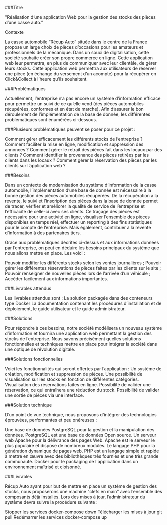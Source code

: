 ###Titre

"Réalisation d’une application Web pour la gestion des stocks des pièces d’une casse auto.”

Contexte

La casse automobile “Récup Auto” située dans le centre de la France propose un large choix de pièces d’occasions pour les amateurs et professionnels de la mécanique. Dans un souci de digitalisation, cette société souhaite créer son propre commerce en ligne. Cette application web leur permettra, en plus de communiquer avec leur clientèle, de gérer leurs stocks. Cette application web permettra aux utilisateurs de réserver une pièce (en échange du versement d’un acompte) pour la récupérer en Click&Collect à l’heure qu’ils souhaitent. 


###Problématiques

Actuellement, l’entreprise n’a pas encore un système d’information efficace pour permettre un suivi de ce qu’elle vend (des pièces automobiles récupérées, conformes et en état de marche). Afin d’assurer le bon déroulement de l’implémentation de la base de donnée, les différentes problématiques sont énumérées ci-dessous. 

###Plusieurs problématiques peuvent se poser pour ce projet : 

Comment gérer efficacement les différents stocks de l’entreprise ?
Comment faciliter la mise en ligne, modification et suppression des annonces ?
Comment gérer le retrait des pièces fait dans les locaux par des clients ?
Comment identifier la provenance des pièces retirées par les clients dans les locaux ? 
Comment gérer la réservation des pièces par les clients sur l’application web ?

###Besoins

Dans un contexte de modernisation du système d’information de la casse automobile, l’implémentation d’une base de donnée est nécessaire à la bonne gestion des pièces automobiles récupérées. De la récupération à la revente, le suivi et l’inscription des pièces dans la base de donnée permet de tracer, vérifier et améliorer la qualité de service de l’entreprise et l’efficacité de celle-ci avec ses clients. Ce traçage des pièces est nécessaire pour une activité en ligne, visualiser l’ensemble des pièces disponibles en temps réel, effectuer un reporting à des fins statistiques pour le compte de l’entreprise. Mais également, contribuer à la revente d’information à des partenaires tiers. 

Grâce aux problématiques décrites ci-dessus et aux informations données par l’entreprise, on peut en déduire les besoins principaux du système que nous allons mettre en place. Les voici :

Pouvoir modifier les différents stocks selon les ventes journalières ;
Pouvoir gérer les différentes réservations de pièces faites par les clients sur le site ;
Pouvoir renseigner de nouvelles pièces lors de l’arrivée d’un véhicule ;
Accéder facilement aux informations importantes.

###Livrables attendus

Les livrables attendus sont : 
La solution packagée dans des conteneurs type Docker
La documentation contenant les procédures d’installation et de déploiement, le guide utilisateur et le guide administrateur.


###Solutions

Pour répondre à ces besoins, notre société modélisera un nouveau système d’information et fournira une application web permettant la gestion des stocks de l’entreprise. Nous savons précisément quelles solutions fonctionnelles et techniques mettre en place pour intégrer la société dans une optique de révolution digitale.

###Solutions fonctionnelles

Voici les fonctionnalités qui seront offertes par l’application :
Un système de création, modification et suppression de pièces.
Une possibilité de visualisation sur les stocks en fonction de différentes catégories.
Visualisation des réservations faites en ligne.
Possibilité de valider une réservation, ce qui entraînera une réduction du stock.
Possibilité de valider une sortie de pièces via une interface.

###Solution technique

D’un point de vue technique, nous proposons d'intégrer des technologies éprouvées, performantes et peu onéreuses :

Une base de données PostgreSQL pour la gestion et la manipulation des données. PostgreSQL est une base de données Open source.
Un serveur web Apache pour la délivrance des pages Web. Apache est le serveur le plus populaire et dispose de nombreux modules.
Le langage PHP pour la génération dynamique de pages web. PHP est un langage simple et rapide à mettre en œuvre avec des bibliothèques très fournies et une très grande communauté.
Docker pour le packaging de l'application dans un environnement maîtrisé et cloisonné.

###Livrables

Récup Auto ayant pour but de mettre en place un système de gestion des stocks, nous proposerons une machine "clefs en main" avec l’ensemble des composants déjà installés.
Lors des mises à jour, l’administrateur du système devra suivre la procédure suivante :

Stopper les services
docker-compose down
Télécharger les mises à jour
git pull
Redémarrer les services
docker-compose up
